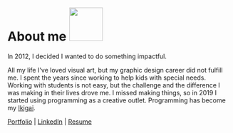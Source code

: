 
# About me <img src="https://media.giphy.com/media/IblZiTbdRjV6lMEapl/giphy.gif" width="75px">


In 2012, I decided I wanted to do something impactful.

All my life I've loved visual art, but my graphic design career did not fulfill me. I spent the years since working to help kids with special needs. Working with students is not easy, but the challenge and the difference I was making in their lives drove me. I missed making things, so in 2019 I started using programming as a creative outlet. Programming has become my [Ikigai](https://1qjpt15fhlq3xjfpm2utibj1-wpengine.netdna-ssl.com/wp-content/uploads/2020/07/IKIGAI--1024x1024.jpg).

[Portfolio](https://intrvertmichael.github.io) 
| [LinkedIn](https://www.linkedin.com/in/michaelpaguay/) 
| [Resume](https://intrvertmichael.github.io/resume.pdf)
